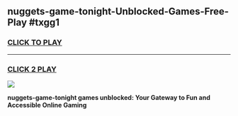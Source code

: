 
## nuggets-game-tonight-Unblocked-Games-Free-Play #txgg1
<h3>
<a href="https://us.freeplayer.one?title=nuggets-game-tonight&ref=9M">CLICK TO PLAY</a></h3>
<hr>

<h3>
<a href="https://us.freeplayer.one?title=nuggets-game-tonight&ref=9M">CLICK 2 PLAY</a>
  
</h3>

<a href="https://us.freeplayer.one?title=nuggets-game-tonight&ref=9M"><img src="https://clearcache.store/games.png"></a>


**nuggets-game-tonight games unblocked: Your Gateway to Fun and Accessible Online Gaming**
